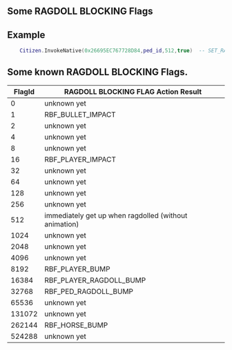 ## Some RAGDOLL BLOCKING Flags


## Example

```lua
	Citizen.InvokeNative(0x26695EC767728D84,ped_id,512,true)  -- SET_RAGDOLL_BLOCKING_FLAGS ped immediately gets up when ragdolled (without animation);
```

<h2>Some known RAGDOLL BLOCKING Flags.</h2>

FlagId | RAGDOLL BLOCKING FLAG Action Result
----------- | -------------------------- 
0 | unknown yet
1 | RBF_BULLET_IMPACT
2 | unknown yet
4 | unknown yet
8 | unknown yet
16 | RBF_PLAYER_IMPACT
32 | unknown yet
64 | unknown yet
128 | unknown yet
256 | unknown yet
512 | immediately get up when ragdolled (without animation)
1024 | unknown yet
2048 | unknown yet
4096 | unknown yet
8192 | RBF_PLAYER_BUMP
16384 | RBF_PLAYER_RAGDOLL_BUMP
32768 | RBF_PED_RAGDOLL_BUMP
65536 | unknown yet
131072 | unknown yet
262144 | RBF_HORSE_BUMP
524288 | unknown yet

